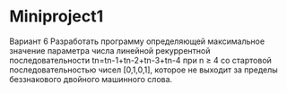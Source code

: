 # Miniproject1
Вариант 6
Разработать программу определяющей максимальное значение параметра числа линейной рекуррентной последовательности tn=tn-1+tn-2+tn-3+tn-4 при n ≥ 4 со стартовой последовательностью чисел [0,1,0,1], которое не выходит за пределы беззнакового двойного машинного слова.
